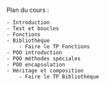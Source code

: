 Plan du cours :

    - Introduction
    - Test et boucles
    - Fonctions
    - Bibliothèque
        - Faire le TP Fonctions
    - POO introduction
    - POO méthodes spéciales
    - POO encapsulation
    - Héritage et composition
        - Faire le TP Bibliothèque